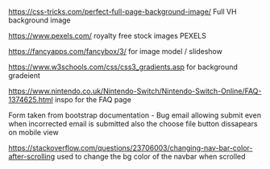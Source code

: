 https://css-tricks.com/perfect-full-page-background-image/ Full VH background image 

https://www.pexels.com/ royalty free stock images PEXELS 

https://fancyapps.com/fancybox/3/ for image model / slideshow 

https://www.w3schools.com/css/css3_gradients.asp for background gradeient 

https://www.nintendo.co.uk/Nintendo-Switch/Nintendo-Switch-Online/FAQ-1374625.html inspo for the FAQ page 


Form taken from bootstrap documentation - Bug email allowing submit even when incorrected email is submitted 
also the choose file button dissapears on mobile view 



https://stackoverflow.com/questions/23706003/changing-nav-bar-color-after-scrolling used to change the bg color of the navbar when scrolled